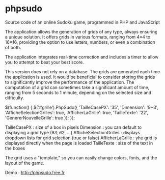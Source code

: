 # phpsudo

Source code of an online Sudoku game, programmed in PHP and JavaScript

The application allows the generation of grids of any type, always ensuring a unique solution. It offers grids in various formats, ranging from 4×4 to 16×16, providing the option to use letters, numbers, or even a combination of both.

The application integrates real-time correction and includes a timer to allow you to attempt to beat your best score.

This version does not rely on a database. The grids are generated each time the application is used. It would be beneficial to consider storing the grids to significantly improve the performance of the application. 
The computation of a grid can sometimes take a significant amount of time, ranging from 5 seconds to 1 minute, depending on the selected size and difficulty. 

$(function() {
    $('#grille').PhpSudo({
        'TailleCasePX': '35',
        'Dimension': '9*3',
        'AfficheSelectionGrilles': true,
        'AfficherLaGrille': true,
        'TailleTexte': '22',
        'GenererNouvelleGrille': true
    });
});

TailleCasePX : size of a box in pixels
Dimension : you can default to displaying a grid type  (9*3, 6*2, …)
AfficheSelectionGrilles : displays dropdown lists for grid selection (true or false)
AfficherLaGrille : yhe grid is displayed directly when the page is loaded
TailleTexte : size of the text in the boxes

The grid uses a "template," so you can easily change colors, fonts, and the layout of the game.

Demo : http://phpsudo.free.fr
